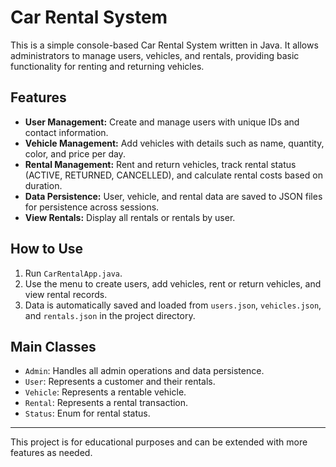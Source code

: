 # Car Rental System

This is a simple console-based Car Rental System written in Java. It allows administrators to manage users, vehicles, and rentals, providing basic functionality for renting and returning vehicles.

## Features

- **User Management:** Create and manage users with unique IDs and contact information.
- **Vehicle Management:** Add vehicles with details such as name, quantity, color, and price per day.
- **Rental Management:** Rent and return vehicles, track rental status (ACTIVE, RETURNED, CANCELLED), and calculate rental costs based on duration.
- **Data Persistence:** User, vehicle, and rental data are saved to JSON files for persistence across sessions.
- **View Rentals:** Display all rentals or rentals by user.

## How to Use

1. Run `CarRentalApp.java`.
2. Use the menu to create users, add vehicles, rent or return vehicles, and view rental records.
3. Data is automatically saved and loaded from `users.json`, `vehicles.json`, and `rentals.json` in the project directory.

## Main Classes

- `Admin`: Handles all admin operations and data persistence.
- `User`: Represents a customer and their rentals.
- `Vehicle`: Represents a rentable vehicle.
- `Rental`: Represents a rental transaction.
- `Status`: Enum for rental status.

---

This project is for educational purposes and can be extended with more features as needed.
